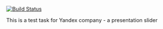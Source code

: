 [![Build Status](https://travis-ci.org/everyonesdesign/ya-presentation.svg)](https://travis-ci.org/everyonesdesign/ya-presentation)

This is a test task for Yandex company - a presentation slider

